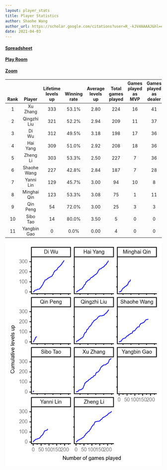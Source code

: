 ```yaml
---
layout: player_stats
title: Player Statistics
author: Shaohe Wang
author_url: https://scholar.google.com/citations?user=R_-kJV4AAAAJ&hl=en
date: 2021-04-03
---
```


#### [Spreadsheet](https://docs.google.com/spreadsheets/d/1So3PBr9gV3I0LzApZOgJlQew2QjM1wAiWhR50rAnHRg/edit#gid=2137801449)
#### [Play Room](https://playingcards.io/a3775q)
#### [Zoom](https://ucsf.zoom.us/j/91360570376?pwd=SmN6aFNPY3UzdEp3M0tmQ1ViUkdQUT09)

<div class="table-wrapper" markdown="block">

| <br><br><br>Rank | <br><br><br>Player | <br> Lifetime <br> levels <br> up | <br><br> Winning <br> rate | <br> Average <br> levels <br> up | <br> Total <br> games <br> played | Games <br> played <br> as <br> MVP | Games <br> played <br> as <br> dealer | N_games <br> short <br> staffed <br> as dealer | Winning <br> rate <br> as <br> dealer |
|:---:|:---:|:---:|:---:|:---:|:---:|:---:|:---:|:---:|:---:|
| 1 | Xu <br> Zhang | 333 | 53.1% | 2.80 | 224 | 16 | 41 | 1 | 51.2% |
| 2 | Qingzhi <br> Liu | 321 | 52.2% | 2.94 | 209 | 11 | 37 | 4 | 48.6% |
| 3 | Di <br> Wu | 312 | 49.5% | 3.18 | 198 | 17 | 36 | 0 | 38.9% |
| 4 | Hai <br> Yang | 309 | 51.0% | 2.92 | 208 | 18 | 36 | 1 | 52.8% |
| 5 | Zheng <br> Li | 303 | 53.3% | 2.50 | 227 | 7 | 36 | 1 | 58.3% |
| 6 | Shaohe <br> Wang | 227 | 42.8% | 2.84 | 187 | 7 | 28 | 2 | 42.9% |
| 7 | Yanni <br> Lin | 129 | 45.7% | 3.00 | 94 | 10 | 8 | 2 | 37.5% |
| 8 | Minghai <br> Qin | 123 | 53.3% | 3.08 | 75 | 1 | 11 | 1 | 72.7% |
| 9 | Qin <br> Peng | 54 | 72.0% | 3.00 | 25 | 3 | 3 | 0 | 66.7% |
| 10 | Sibo <br> Tao | 14 | 80.0% | 3.50 | 5 | 0 | 0 | 0 | 0.0% |
| 11 | Yangbin <br> Gao | 0 | 0.0% | 0.00 | 4 | 0 | 0 | 0 | 0.0% |

</div>

<img src="/assets/images/player_history_plot.png" alt="Plot of player level history" />
